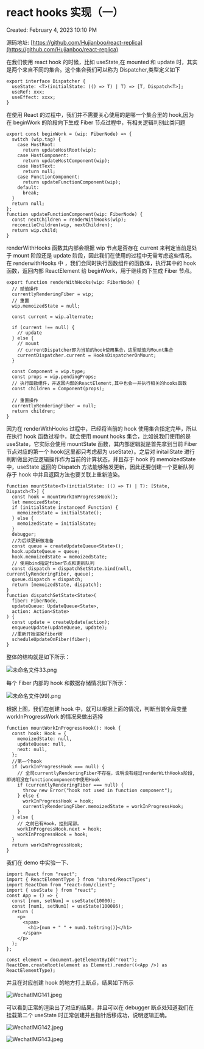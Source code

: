 # react hooks 实现（一）

Created: February 4, 2023 10:10 PM

源码地址: [https://github.com/Hujianboo/react-replica](https://github.com/Hujianboo/react-replica)

在我们使用 react hook 的时候，比如 useState,在 mounted 和 update 时，其实是两个来自不同的集合。这个集合我们可以称为 Dispatcher,类型定义如下

```tsx
export interface Dispatcher {
  useState: <T>(initialState: (() => T) | T) => [T, Dispatch<T>];
  useRef: xxx;
  useEffect: xxxx;
}
```

在使用 React 的过程中，我们并不需要关心使用的是哪一个集合里的 hook,因为在 beginWork 的阶段向下生成 Fiber 节点过程中，有相关逻辑判别此类问题

```tsx
export const beginWork = (wip: FiberNode) => {
  switch (wip.tag) {
    case HostRoot:
      return updateHostRoot(wip);
    case HostComponent:
      return updateHostComponent(wip);
    case HostText:
      return null;
    case FunctionComponent:
      return updateFunctionComponent(wip);
    default:
      break;
  }
  return null;
};
function updateFunctionComponent(wip: FiberNode) {
  const nextChildren = renderWithHooks(wip);
  reconcileChildren(wip, nextChildren);
  return wip.child;
}
```

renderWithHooks 函数其内部会根据 wip 节点是否存在 current 来判定当前是处于 mount 阶段还是 update 阶段，因此我们在使用的过程中无需考虑这些情况。在 renderwithHooks 中 ，我们会同时执行函数组件的函数体，执行其中的 hook 函数，返回内部 ReactElement 给 beginWork，用于继续向下生成 Fiber 节点。

```tsx
export function renderWithHooks(wip: FiberNode) {
  // 赋值操作
  currentlyRenderingFiber = wip;
  // 重置
  wip.memoizedState = null;

  const current = wip.alternate;

  if (current !== null) {
    // update
  } else {
    // mount
    // currentDispatcher即为当前的hook使用集合，这里赋值为Mount集合
    currentDispatcher.current = HooksDispatcherOnMount;
  }

  const Component = wip.type;
  const props = wip.pendingProps;
  // 执行函数组件，并返回内部的ReactElement,其中也会一并执行相关的hooks函数
  const children = Component(props);

  // 重置操作
  currentlyRenderingFiber = null;
  return children;
}
```

因为在 renderWithHooks 过程中，已经将当前的 hook 使用集合指定完毕，所以在执行 hook 函数过程中，就会使用 mount hooks 集合，比如说我们使用的是 useState，它实际会使用 mountState 函数，其内部逻辑就是首先拿到当前 Fiber 节点对应的第一个 hook(这里都只考虑都为 useState）。之后对 initailState 进行判断做出对应逻辑操作作为当前的计算状态，并且存于 hook 的 memoizedState 中，useState 返回的 Dispatch 方法能够触发更新，因此还要创建一个更新队列存于 hook 中并且返回方法也要关联上重新渲染。

```tsx
function mountState<T>(initialState: (() => T) | T): [State, Dispatch<T>] {
  const hook = mountWorkInProgressHook();
  let memoizedState;
  if (initialState instanceof Function) {
    memoizedState = initialState();
  } else {
    memoizedState = initialState;
  }
  debugger;
  //为后续更新做准备
  const queue = createUpdateQueue<State>();
  hook.updateQueue = queue;
  hook.memoizedState = memoizedState;
  // 使用bind指定fiber节点和更新队列
  const dispatch = dispatchSetState.bind(null, currentlyRenderingFiber, queue);
  queue.dispatch = dispatch;
  return [memoizedState, dispatch];
}
function dispatchSetState<State>(
  fiber: FiberNode,
  updateQueue: UpdateQueue<State>,
  action: Action<State>
) {
  const update = createUpdate(action);
  enqueueUpdate(updateQueue, update);
  //重新开始渲染fiber树
  scheduleUpdateOnFiber(fiber);
}
```

整体的结构就是如下所示：

![未命名文件33.png](<../react_hooks_achievement(1)/hooks_struct.png>)

每个 Fiber 内部的 hook 和数据存储情况如下所示：

![未命名文件(99).png](<../react_hooks_achievement(1)/fiber_struct.png>)

根据上图，我们在创建 hook 中，就可以根据上面的情况，判断当前全局变量 workInProgressWork 的情况来做出选择

```tsx
function mountWorkInProgressHook(): Hook {
  const hook: Hook = {
    memoizedState: null,
    updateQueue: null,
    next: null,
  };
  //第一个hook
  if (workInProgressHook === null) {
    // 全局currentlyRenderingFiber不存在，说明没有经过renderWithHooks阶段,即说明没在functioncomponent中使用Hook
    if (currentlyRenderingFiber === null) {
      throw new Error("hook not used in function component");
    } else {
      workInProgressHook = hook;
      currentlyRenderingFiber.memoizedState = workInProgressHook;
    }
  } else {
    // 之前已有Hook，挂到尾部。
    workInProgressHook.next = hook;
    workInProgressHook = hook;
  }
  return workInProgressHook;
}
```

我们在 demo 中实验一下、

```tsx
import React from "react";
import { ReactElementType } from "shared/ReactTypes";
import ReactDom from "react-dom/client";
import { useState } from "react";
const App = () => {
  const [num, setNum] = useState(10000);
  const [num1, setNum1] = useState(100086);
  return (
    <p>
      <span>
        <h1>{num + " " + num1.toString()}</h1>
      </span>
    </p>
  );
};

const element = document.getElementById("root");
ReactDom.createRoot(element as Element).render((<App />) as ReactElementType);
```

并且在对应创建 hook 的地方打上断点，结果如下所示

![WechatIMG141.jpeg](<../react_hooks_achievement(1)/WechatIMG141.jpeg>)

可以看到正常的渲染出了对应的结果，并且可以在 debugger 断点处知道我们在挂载第二个 useState 时正常创建并且指针后移成功，说明逻辑正确。

![WechatIMG142.jpeg](<../react_hooks_achievement(1)/WechatIMG142.jpeg>)

![WechatIMG143.jpeg](<../react_hooks_achievement(1)/WechatIMG143.jpeg>)
